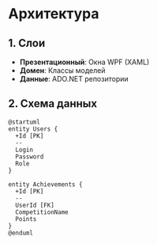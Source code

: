 # Архитектура

## 1. Слои
- **Презентационный**: Окна WPF (XAML)  
- **Домен**: Классы моделей  
- **Данные**: ADO.NET репозитории  

## 2. Схема данных
```plantuml
@startuml
entity Users {
  +Id [PK]
  --
  Login
  Password
  Role
}

entity Achievements {
  +Id [PK]
  --
  UserId [FK]
  CompetitionName
  Points
}
@enduml